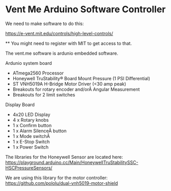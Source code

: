 # Vent Me Arduino Software Controller

We need to make software to do this: 

https://e-vent.mit.edu/controls/high-level-controls/

** You might need to register with MIT to get access to that. 

The vent.me software is ardunio embedded software.

Ardunio system board
* ATmega2560 Processor
* Honeywell TruStability® Board Mount Pressure (1 PSI Differential)
* ST VNH5019A H-Bridge Motor Driver (<30 amp peak)
* Breakouts for rotary encoder and/orÂ Angular Measurement
* Breakouts for 2 limit switches

Display Board
* 4x20 LED Display
* 4 x Rotary knobs
* 1 x Confirm button
* 1 x Alarm SilenceÂ button
* 1 x Mode switchÂ 
* 1 x E-Stop Switch
* 1 x Power Switch

The libraries for the Honeywell Sensor are located here: 
https://playground.arduino.cc/Main/HoneywellTruStabilitySSC-HSCPressureSensors/

We are using this library for the motor controller: 
https://github.com/pololu/dual-vnh5019-motor-shield

